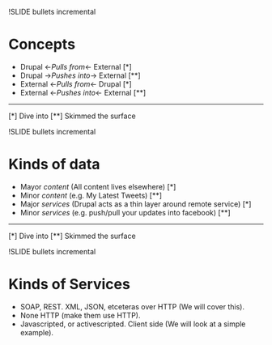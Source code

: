 !SLIDE bullets incremental
# Concepts #

* Drupal &larr;_Pulls from_&larr; External [*]
* Drupal &rarr;_Pushes into_&rarr; External [**]
* External &larr;_Pulls from_&larr; Drupal [*]
* External &larr;_Pushes into_&larr; External [**]

---
[*] Dive into
[**] Skimmed the surface

!SLIDE bullets incremental
# Kinds of data #

* Mayor _content_ (All content lives elsewhere) [*]
* Minor _content_ (e.g. My Latest Tweets) [**]
* Major _services_ (Drupal acts as a thin layer around remote service) [*]
* Minor _services_ (e.g. push/pull your updates into facebook) [**]

---
[*] Dive into
[**] Skimmed the surface

!SLIDE bullets incremental
# Kinds of Services #
* SOAP, REST. XML, JSON, etceteras over HTTP (We will cover this).
* None HTTP (make them use HTTP).
* Javascripted, or activescripted. Client side (We will look at a simple example).


